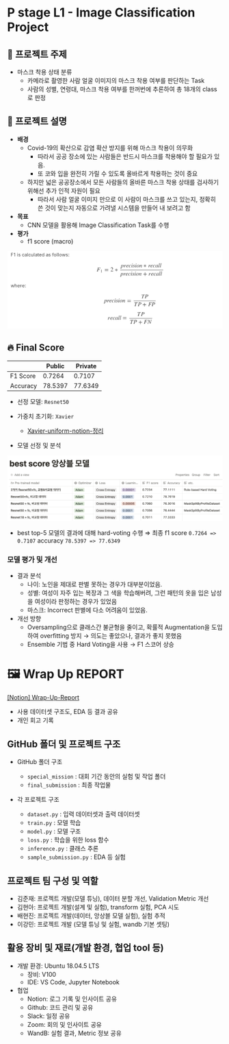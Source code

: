 # P stage L1 - Image Classification Project

## 📝 프로젝트 주제

- 마스크 착용 상태 분류
    - 카메라로 촬영한 사람 얼굴 이미지의 마스크 착용 여부를 판단하는 Task
    - 사람의 성별, 연령대, 마스크 착용 여부를 한꺼번에 추론하여 총 18개의 class로 판정


## 📝 프로젝트 설명

- <b>배경</b>
    - Covid-19의 확산으로 감염 확산 방지를 위해 마스크 착용이 의무화
        - 따라서 공공 장소에 있는 사람들은 반드시 마스크를 착용해야 할 필요가 있음.
        - 또 코와 입을 완전히 가릴 수 있도록 올바르게 착용하는 것이 중요
    - 하지만 넓은 공공장소에서 모든 사람들의 올바른 마스크 착용 상태를 검사하기 위해선 추가 인적 자원이 필요
        - 따라서 사람 얼굴 이미지 만으로 이 사람이 마스크를 쓰고 있는지, 정확히 쓴 것이 맞는지 자동으로 가려낼 시스템을 만들어 내 보려고 함
- <b>목표</b>
    - CNN 모델을 활용해 Image Classification Task를 수행
- <b>평가</b>
    - f1 score (macro)

![f1_score_explain](images/f1_score.png)


## 🔥 Final Score

|  | Public | Private |
| --- | --- | --- |
| F1 Score | 0.7264 | 0.7107 |
| Accuracy | 78.5397 | 77.6349 |

- 선정 모델: `Resnet50`
- 가중치 초기화: `Xavier`
   - [Xavier-uniform-notion-정리](https://www.notion.so/Xavier-uniform-3e4d82d0869a4a89a8e033232d45c12e)

- 모델 선정 및 분석

![ensemble_model_table](images/best_score_model.png)


- best top-5 모델의 결과에 대해 hard-voting 수행 ⇒ 최종 f1 score `0.7264 => 0.7107`   accuracy `78.5397 => 77.6349`


### 모델 평가 및 개선

- 결과 분석
    - 나이: 노인을 제대로 판별 못하는 경우가 대부분이었음.
    - 성별: 여성이 자주 입는 복장과 그 색을 학습해버려, 그런 패턴의 옷을 입은 남성을 여성이라 판정하는 경우가 있었음
    - 마스크: Incorrect 판별에 다소 어려움이 있었음.
- 개선 방향
    - Oversampling으로 클래스간 불균형을 줄이고, 확률적 Augmentation을 도입하여 overfitting 방지 → 의도는 좋았으나, 결과가 좋지 못했음
    - Ensemble 기법 중 Hard Voting을 사용 → F1 스코어 상승




# 🖼 Wrap Up REPORT

[[Notion] Wrap-Up-Report](https://hyunbool.notion.site/Wrap-Up-f90798f5110543a6a669a6f6b3ad3909)

- 사용 데이터셋 구조도, EDA 등 결과 공유
- 개인 회고 기록



## GitHub 폴더 및 프로젝트 구조

- GitHub 폴더 구조
    - `special_mission` : 대회 기간 동안의 실험 및 작업 폴더
    - `final_submission` : 최종 작업물

- 각 프로젝트 구조
    - `dataset.py` : 입력 데이터셋과 출력 데이터셋
    - `train.py` : 모델 학습
    - `model.py` : 모델 구조
    - `loss.py` : 학습을 위한 loss 함수
    - `inference.py` : 클래스 추론
    - `sample_submission.py` : EDA 등 실험



## 프로젝트 팀 구성 및 역할

- 김준재: 프로젝트 개발(모델 튜닝), 데이터 분할 개선, Validation Metric 개선
- 김현아: 프로젝트 개발(설계 및 실험), transform 실험, PCA 시도
- 배현진: 프로젝트 개발(데이터, 앙상블 모델 실험), 실험 추적
- 이강민: 프로젝트 개발 (모델 튜닝 및 실험, wandb 기본 셋팅)


## 활용 장비 및 재료(개발 환경, 협업 tool 등)

- 개발 환경: Ubuntu 18.04.5 LTS
    - 장비: V100
    - IDE: VS Code, Jupyter Notebook
- 협업
    - Notion: 로그 기록 및 인사이트 공유
    - Github: 코드 관리 및 공유
    - Slack: 일정 공유
    - Zoom: 회의 및 인사이트 공유
    - WandB: 실험 결과, Metric 정보 공유

